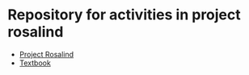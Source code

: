 # Repository for activities in project rosalind

* [Project Rosalind](https://rosalind.info/problems/list-view/)
* [Textbook](https://www.bioinformaticsalgorithms.org/read-the-book)
